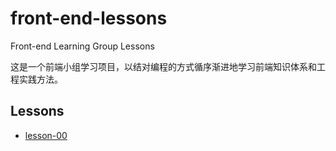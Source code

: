 # front-end-lessons

Front-end Learning Group Lessons

这是一个前端小组学习项目，以结对编程的方式循序渐进地学习前端知识体系和工程实践方法。

## Lessons

- [lesson-00](https://github.com/xdsselab/front-end-lessons/tree/master/lesson-00)
